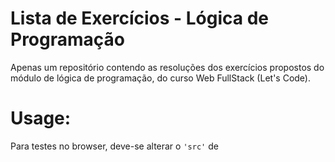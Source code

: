 # Lista de Exercícios - Lógica de Programação
Apenas um repositório contendo as resoluções dos exercícios propostos do módulo de lógica de programação, do curso Web FullStack (Let's Code).

# Usage:
Para testes no browser, deve-se alterar o <code>'src'</code> de <code><script></code> conforme necessário.
